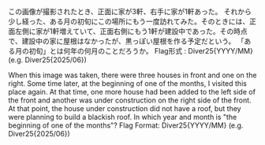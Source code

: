 この画像が撮影されたとき、正面に家が3軒、右手に家が1軒あった。
それから少し経った、ある月の初旬にこの場所にもう一度訪れてみた。そのときには、正面左側に家が1軒増えていて、正面右側にもう1軒が建設中であった。その時点で、建設中の家に屋根はなかったが、黒っぽい屋根を作る予定だという。
「ある月の初旬」とは何年の何月のことだろうか。
Flag形式 : Diver25{YYYY/MM} (e.g. Diver25{2025/06})

When this image was taken, there were three houses in front and one on the right.
Some time later, at the beginning of one of the months, I visited this place again. At that time, one more house had been added to the left side of the front and another was under construction on the right side of the front. At that point, the house under construction did not have a roof, but they were planning to build a blackish roof. In which year and month is "the beginning of one of the months"?
Flag Format: Diver25{YYYY/MM} (e.g. Diver25{2025/06})
